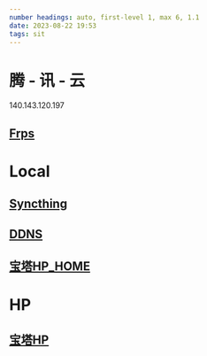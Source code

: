 ```yaml
---
number headings: auto, first-level 1, max 6, 1.1
date: 2023-08-22 19:53
tags: sit
---
```


# 腾 - 讯 - 云 
140.143.120.197
## [Frps](http://140.143.120.197:3002/static/#/)

# Local
## [Syncthing](http://127.0.0.1:8384/)
## [DDNS](http://127.0.0.1:9876/)
## [宝塔HP_HOME](http://hp.y15.fun:3005/vOIqKstcFsd/)


# HP
## [宝塔HP](http://140.143.120.197:3005/vOIqKstcFsd/)







